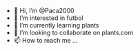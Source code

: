 - 👋 Hi, I’m @Paca2000
- 👀 I’m interested in futbol
- 🌱 I’m currently learning plants
- 💞️ I’m looking to collaborate on plants.com
- 📫 How to reach me ...

<!---
Paca2000/Paca2000 is a ✨ special ✨ repository because its `README.md` (this file) appears on your GitHub profile.
You can click the Preview link to take a look at your changes.
--->
